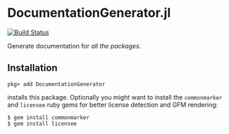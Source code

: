 # DocumentationGenerator.jl

[![Build Status](https://travis-ci.org/JuliaDocs/DocumentationGenerator.jl.svg?branch=master)](https://travis-ci.org/JuliaDocs/DocumentationGenerator.jl)

Generate documentation for *all the packages*.

## Installation

```
pkg> add DocumentationGenerator
```
installs this package. Optionally you might want to install the `commonmarker` and `licensee` ruby
gems for better license detection and GFM rendering:
```
$ gem install commonmarker
$ gem install licensee
```

